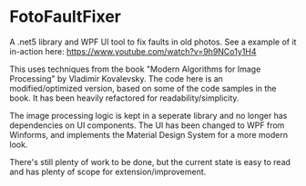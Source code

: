 # FotoFaultFixer
A .net5 library and WPF UI tool to fix faults in old photos.
See a example of it in-action here: https://www.youtube.com/watch?v=9h9NCo1y1H4

This uses techniques from the book "Modern Algorithms for Image Processing" by Vladimir Kovalevsky.
The code here is an modified/optimized version, based on some of the code samples in the book.
It has been heavily refactored for readability/simplicity.

The image processing logic is kept in a seperate library and no longer has dependencies on UI components.
The UI has been changed to WPF from Winforms, and implements the Material Design System for a more modern look.

There's still plenty of work to be done, but the current state is easy to read and has plenty of scope for extension/improvement.
